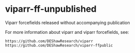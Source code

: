 # viparr-ff-unpublished
Viparr forcefields released without accompanying publication

For more information about viparr and viparr forcefields, see:

    https://github.com/DEShawResearch/viparr
    https://github.com/DEShawResearch/viparr-ffpublic

